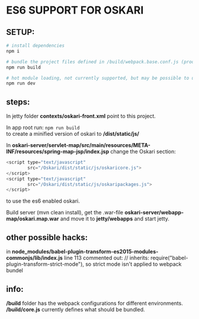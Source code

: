 # ES6 SUPPORT FOR OSKARI

## SETUP:  

``` bash
# install dependencies
npm i

# bundle the project files defined in /build/webpack.base.conf.js (production)
npm run build

# hot module loading, not currently supported, but may be possible to use webpack dev server as reverse proxy in jetty
npm run dev
```

## steps:

In jetty folder __contexts/oskari-front.xml__ point to this project.

In app root run:
`npm run build`  
to create a minified version of oskari to __/dist/static/js/__

In __oskari-server/servlet-map/src/main/resources/META-INF/resources/spring-map-jsp/index.jsp__ change the Oskari section:  

``` javascript
<script type="text/javascript"
        src="/Oskari/dist/static/js/oskaricore.js">
</script>
<script type="text/javascript"
        src="/Oskari/dist/static/js/oskaripackages.js">
</script>
```
to use the es6 enabled oskari.

Build server (mvn clean install), get the .war-file __oskari-server/webapp-map/oskari.map.war__ and move it to __jetty/webapps__ and start jetty.

## other possible hacks: 
in __node_modules/babel-plugin-transform-es2015-modules-commonjs/lib/index.js__ line 113 commented out: // inherits: require("babel-plugin-transform-strict-mode"),
so strict mode isn't applied to webpack bundel

## info:
__/build__ folder has the webpack configurations for different environments.
__/build/core.js__ currently defines what should be bundled.